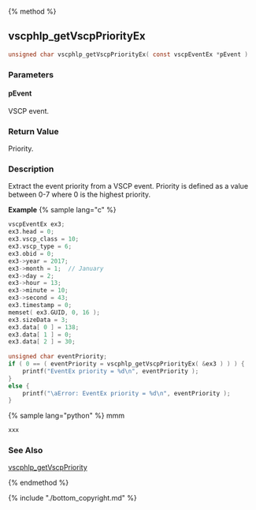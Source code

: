 
{% method %}
## vscphlp_getVscpPriorityEx

```c
unsigned char vscphlp_getVscpPriorityEx( const vscpEventEx *pEvent )
```

### Parameters

#### pEvent
VSCP event.

### Return Value
Priority. 

### Description
Extract the event priority from a VSCP event. Priority is defined as a value between 0-7 where 0 is the highest priority. 

**Example** {% sample lang="c" %}

```c
vscpEventEx ex3;
ex3.head = 0;
ex3.vscp_class = 10;
ex3.vscp_type = 6;
ex3.obid = 0;
ex3->year = 2017;
ex3->month = 1;  // January
ex3->day = 2;
ex3->hour = 13;
ex3->minute = 10;
ex3->second = 43;
ex3.timestamp = 0;
memset( ex3.GUID, 0, 16 );
ex3.sizeData = 3;
ex3.data[ 0 ] = 138;
ex3.data[ 1 ] = 0;
ex3.data[ 2 ] = 30;
 
unsigned char eventPriority;
if ( 0 == ( eventPriority = vscphlp_getVscpPriorityEx( &ex3 ) ) ) {
    printf("EventEx priority = %d\n", eventPriority );
}
else {
    printf("\aError: EventEx priority = %d\n", eventPriority );
}
```

{% sample lang="python" %}
mmm

```python
xxx
```

### See Also
[vscphlp_getVscpPriority](vscphlp_getvscppriority.md.md)

{% endmethod %}

{% include "./bottom_copyright.md" %}